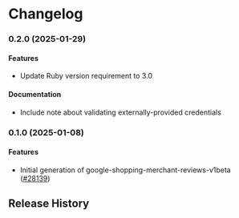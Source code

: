 # Changelog

### 0.2.0 (2025-01-29)

#### Features

* Update Ruby version requirement to 3.0 
#### Documentation

* Include note about validating externally-provided credentials 

### 0.1.0 (2025-01-08)

#### Features

* Initial generation of google-shopping-merchant-reviews-v1beta ([#28139](https://github.com/googleapis/google-cloud-ruby/issues/28139)) 

## Release History
